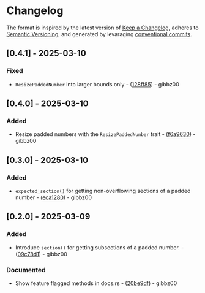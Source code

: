 # Changelog

The format is inspired by the latest version of [Keep a Changelog](https://keepachangelog.com/en), adheres to [Semantic Versioning](https://semver.org/spec/v2.0.0.html), and generated by levaraging [conventional commits](https://www.conventionalcommits.org/).

## [0.4.1] - 2025-03-10

### Fixed

- `ResizePaddedNumber` into larger bounds only - ([128ff85](https://github.com/gibbz00/padded-number/commit/128ff8511750e39e18d15b55594547a7abdd0900)) - gibbz00

## [0.4.0] - 2025-03-10

### Added

- Resize padded numbers with the `ResizePaddedNumber` trait - ([f6a9630](https://github.com/gibbz00/padded-number/commit/f6a9630e43f166bd146418788172f5d9af1dd4cc)) - gibbz00

## [0.3.0] - 2025-03-10

### Added

- `expected_section()` for getting non-overflowing sections of a padded number - ([eca1280](https://github.com/gibbz00/padded-number/commit/eca12802fd37fcddfdd26cc73d53d8ad6fe04bc0)) - gibbz00

## [0.2.0] - 2025-03-09

### Added

- Introduce `section()` for getting subsections of a padded number. - ([09c78d1](https://github.com/gibbz00/padded-number/commit/09c78d1d6a829d45ba20d1e3329935b33d684af4)) - gibbz00

### Documented

- Show feature flagged methods in docs.rs - ([20be9df](https://github.com/gibbz00/padded-number/commit/20be9dfa4b0770bef58e0d46d9c352e3863ab066)) - gibbz00
